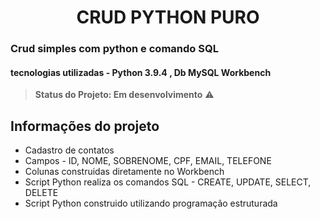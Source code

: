 <h1 align="center"> CRUD PYTHON PURO </>

### Crud simples com python e comando SQL
#### tecnologias utilizadas - Python 3.9.4 , Db MySQL Workbench

> __Status do Projeto: Em desenvolvimento__ ⚠️

## Informações do projeto  

+ Cadastro de contatos
+ Campos - ID, NOME, SOBRENOME, CPF, EMAIL, TELEFONE
+ Colunas construidas diretamente no Workbench
+ Script Python realiza os comandos SQL - CREATE, UPDATE, SELECT, DELETE
+ Script Python construido utilizando programação estruturada
